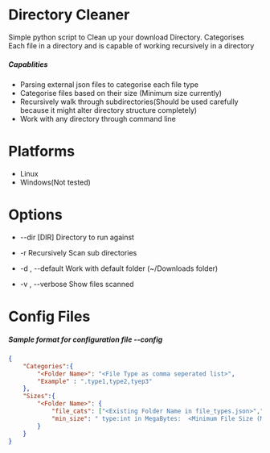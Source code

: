 # Directory Cleaner



Simple python script to Clean up your download Directory. Categorises Each file in a directory and is capable of working recursively in a directory

##### Capablities

- Parsing external json files to categorise each file type
- Categorise files based on their size (Minimum size currently)
- Recursively walk through subdirectories(Should be used carefully because it might   alter directory structure completely)
- Work with any directory through command line

# Platforms

- Linux
- Windows(Not tested)
# Options 
- --dir [DIR]           Directory to run against

- -r       Recursively Scan sub directories

- -d , --default 
                      Work with default folder (~/Downloads folder)

-   -v , --verbose 
                        Show files scanned

#  Config Files


#####  Sample format for configuration file --config
```json
{
    "Categories":{
        "<Folder Name>": "<File Type as comma seperated list>",
        "Example" : ".type1,type2,tyep3"
    },
    "Sizes":{
        "<Folder Name>": {
            "file_cats": ["<Existing Folder Name in file_types.json>","..."],
            "min_size": " type:int in MegaBytes:  <Minimum File Size (Matches all files >= min_size)>"
        }
    }
}
```

